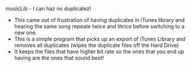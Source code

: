 musicLib - I can haz no duplicatez!

- This came out of frustration of having duplicates in iTunes
library and hearing the same song repeate twice and thrice before switching to a new one.
- This is a simple program that picks up an export of iTunes Library and removes all duplicates (wipes the duplicate files off the Hard Drive)
- It keeps the files that have higher bit rate so the ones that you end up having are the ones that sound best!
